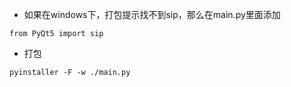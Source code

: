 - 如果在windows下，打包提示找不到sip，那么在main.py里面添加
```
from PyQt5 import sip
```

- 打包
```
pyinstaller -F -w ./main.py
```
